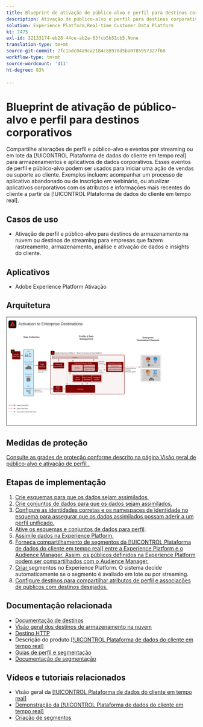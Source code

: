 ```yaml
---
title: Blueprint de ativação de público-alvo e perfil para destinos corporativos
description: Ativação de público-alvo e perfil para destinos corporativos
solution: Experience Platform,Real-time Customer Data Platform
kt: 7475
exl-id: 32133174-eb28-44ce-ab2a-63fcb5b51cb5,None
translation-type: tm+mt
source-git-commit: 2fc1adc04a9ca2184c88970d5ba0785957327f68
workflow-type: tm+mt
source-wordcount: '411'
ht-degree: 83%

---
```


# Blueprint de ativação de público-alvo e perfil para destinos corporativos

Compartilhe alterações de perfil e público-alvo e eventos por streaming ou em lote da [!UICONTROL Plataforma de dados do cliente em tempo real] para armazenamentos e aplicativos de dados corporativos. Esses eventos de perfil e público-alvo podem ser usados para iniciar uma ação de vendas ou suporte ao cliente. Exemplos incluem: acompanhar um processo de aplicativo abandonado ou de inscrição em webinário, ou atualizar aplicativos corporativos com os atributos e informações mais recentes do cliente a partir da [!UICONTROL Plataforma de dados do cliente em tempo real].

## Casos de uso

* Ativação de perfil e público-alvo para destinos de armazenamento na nuvem ou destinos de streaming para empresas que fazem rastreamento, armazenamento, análise e ativação de dados e insights do cliente.

## Aplicativos

* Adobe Experience Platform Ativação

## Arquitetura

<img src="assets/enterprise_destination_activation.svg" alt="Arquitetura de referência para cenários de ativação empresarial" style="border:1px solid #4a4a4a" />


## Medidas de proteção

[Consulte as grades de proteção conforme descrito na página Visão geral de público-alvo e ativação de perfil .](overview.md)

## Etapas de implementação

1. [Crie esquemas para que os dados sejam assimilados.](https://experienceleague.adobe.com/docs/platform-learn/tutorials/schemas/create-a-schema.html)
1. [Crie conjuntos de dados para que os dados sejam assimilados.](https://experienceleague.adobe.com/docs/platform-learn/tutorials/data-ingestion/create-datasets-and-ingest-data.html)
1. [Configure as identidades corretas e os namespaces de identidade no esquema para assegurar que os dados assimilados possam aderir a um perfil unificado.](https://experienceleague.adobe.com/docs/platform-learn/tutorials/identities/label-ingest-and-verify-identity-data.html)
1. [Ative os esquemas e conjuntos de dados para perfil](https://experienceleague.adobe.com/docs/platform-learn/tutorials/profiles/bring-data-into-the-real-time-customer-profile.html).
1. [Assimile dados na Experience Platform.](https://experienceleague.adobe.com/?recommended=ExperiencePlatform-D-1-2020.1.dataingestion)
1. [Forneça compartilhamento de segmentos da [!UICONTROL Plataforma de dados do cliente em tempo real] entre a Experience Platform e o Audience Manager. Assim, os públicos definidos na Experience Platform podem ser compartilhados com o Audience Manager.](https://www.adobe.com/go/audiences)
1. [Criar ](https://experienceleague.adobe.com/docs/platform-learn/tutorials/segments/create-segments.html?lang=pt-BR) segmentos no Experience Platform. O sistema decide automaticamente se o segmento é avaliado em lote ou por streaming.
1. [Configure destinos para compartilhar atributos de perfil e associações de públicos com destinos desejados.](https://experienceleague.adobe.com/docs/platform-learn/tutorials/destinations/create-destinations-and-activate-data.html)

## Documentação relacionada

* [Documentação de destinos](https://experienceleague.adobe.com/docs/experience-platform/destinations/catalog/overview.html?lang=pt-BR)
* [Visão geral dos destinos de armazenamento na nuvem](https://experienceleague.adobe.com/docs/experience-platform/destinations/catalog/cloud-storage/overview.html?lang=pt-BR#catalog)
* [Destino HTTP](https://experienceleague.adobe.com/docs/experience-platform/destinations/catalog/http-destination.html?lang=pt-BR#overview)
* Descrição do produto [[!UICONTROL Plataforma de dados do cliente em tempo real]](https://helpx.adobe.com/br/legal/product-descriptions/real-time-customer-data-platform.html)
* [Guias de perfil e segmentação](https://experienceleague.adobe.com/docs/experience-platform/profile/guardrails.html?lang=pt-BR)
* [Documentação de segmentação](https://experienceleague.adobe.com/docs/experience-platform/segmentation/api/streaming-segmentation.html?lang=pt-BR)

## Vídeos e tutoriais relacionados

* Visão geral da [[!UICONTROL Plataforma de dados do cliente em tempo real]](https://experienceleague.adobe.com/docs/platform-learn/tutorials/application-services/rtcdp/understanding-the-real-time-customer-data-platform.html?lang=pt-BR)
* [Demonstração da [!UICONTROL Plataforma de dados do cliente em tempo real]](https://experienceleague.adobe.com/docs/platform-learn/tutorials/application-services/rtcdp/demo.html?lang=pt-BR)
* [Criação de segmentos](https://experienceleague.adobe.com/docs/platform-learn/tutorials/segments/create-segments.html)
